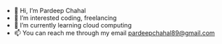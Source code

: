 - 👋 Hi, I’m Pardeep Chahal
- 👀 I’m interested coding, freelancing
- 🌱 I’m currently learning cloud computing
- 📫 You can reach me through my email pardeepchahal89@gmail.com

<!---
pardeepchahal89/pardeepchahal89 is a ✨ special ✨ repository because its `README.md` (this file) appears on your GitHub profile.
You can click the Preview link to take a look at your changes.
--->
